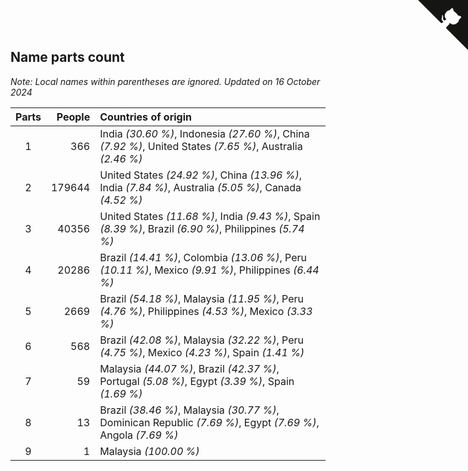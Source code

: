 ## Name parts count

*Note: Local names within parentheses are ignored.*
*Updated on 16 October 2024*

| Parts | People | Countries of origin |
| :--: | ---: | :--- |
| 1 | 366 | India *(30.60 %)*, Indonesia *(27.60 %)*, China *(7.92 %)*, United States *(7.65 %)*, Australia *(2.46 %)* |
| 2 | 179644 | United States *(24.92 %)*, China *(13.96 %)*, India *(7.84 %)*, Australia *(5.05 %)*, Canada *(4.52 %)* |
| 3 | 40356 | United States *(11.68 %)*, India *(9.43 %)*, Spain *(8.39 %)*, Brazil *(6.90 %)*, Philippines *(5.74 %)* |
| 4 | 20286 | Brazil *(14.41 %)*, Colombia *(13.06 %)*, Peru *(10.11 %)*, Mexico *(9.91 %)*, Philippines *(6.44 %)* |
| 5 | 2669 | Brazil *(54.18 %)*, Malaysia *(11.95 %)*, Peru *(4.76 %)*, Philippines *(4.53 %)*, Mexico *(3.33 %)* |
| 6 | 568 | Brazil *(42.08 %)*, Malaysia *(32.22 %)*, Peru *(4.75 %)*, Mexico *(4.23 %)*, Spain *(1.41 %)* |
| 7 | 59 | Malaysia *(44.07 %)*, Brazil *(42.37 %)*, Portugal *(5.08 %)*, Egypt *(3.39 %)*, Spain *(1.69 %)* |
| 8 | 13 | Brazil *(38.46 %)*, Malaysia *(30.77 %)*, Dominican Republic *(7.69 %)*, Egypt *(7.69 %)*, Angola *(7.69 %)* |
| 9 | 1 | Malaysia *(100.00 %)* |


<a href="https://github.com/JustinTimeCuber/wca_statistics" class="github-corner" aria-label="View source on Github"><svg width="80" height="80" viewBox="0 0 250 250" style="fill:#151513; color:#fff; position: absolute; top: 0; border: 0; right: 0;" aria-hidden="true"><path d="M0,0 L115,115 L130,115 L142,142 L250,250 L250,0 Z"></path><path d="M128.3,109.0 C113.8,99.7 119.0,89.6 119.0,89.6 C122.0,82.7 120.5,78.6 120.5,78.6 C119.2,72.0 123.4,76.3 123.4,76.3 C127.3,80.9 125.5,87.3 125.5,87.3 C122.9,97.6 130.6,101.9 134.4,103.2" fill="currentColor" style="transform-origin: 130px 106px;" class="octo-arm"></path><path d="M115.0,115.0 C114.9,115.1 118.7,116.5 119.8,115.4 L133.7,101.6 C136.9,99.2 139.9,98.4 142.2,98.6 C133.8,88.0 127.5,74.4 143.8,58.0 C148.5,53.4 154.0,51.2 159.7,51.0 C160.3,49.4 163.2,43.6 171.4,40.1 C171.4,40.1 176.1,42.5 178.8,56.2 C183.1,58.6 187.2,61.8 190.9,65.4 C194.5,69.0 197.7,73.2 200.1,77.6 C213.8,80.2 216.3,84.9 216.3,84.9 C212.7,93.1 206.9,96.0 205.4,96.6 C205.1,102.4 203.0,107.8 198.3,112.5 C181.9,128.9 168.3,122.5 157.7,114.1 C157.9,116.9 156.7,120.9 152.7,124.9 L141.0,136.5 C139.8,137.7 141.6,141.9 141.8,141.8 Z" fill="currentColor" class="octo-body"></path></svg></a><style>.github-corner:hover .octo-arm{animation:octocat-wave 560ms ease-in-out}@keyframes octocat-wave{0%,100%{transform:rotate(0)}20%,60%{transform:rotate(-25deg)}40%,80%{transform:rotate(10deg)}}@media (max-width:500px){.github-corner:hover .octo-arm{animation:none}.github-corner .octo-arm{animation:octocat-wave 560ms ease-in-out}}</style>
